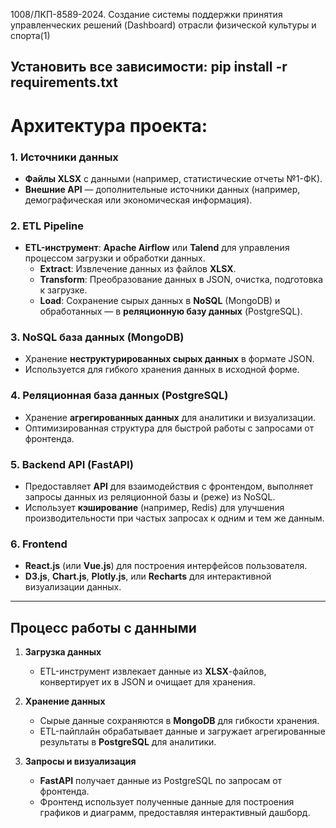 1008/ЛКП-8589-2024. Создание системы поддержки принятия управленческих решений (Dashboard) отрасли физической культуры и спорта(1)

Установить все зависимости: pip install -r requirements.txt
---

# Архитектура проекта:

### 1. **Источники данных**
   - **Файлы XLSX** с данными (например, статистические отчеты №1-ФК).
   - **Внешние API** — дополнительные источники данных (например, демографическая или экономическая информация).

### 2. **ETL Pipeline**
   - **ETL-инструмент**: **Apache Airflow** или **Talend** для управления процессом загрузки и обработки данных.
     - **Extract**: Извлечение данных из файлов **XLSX**.
     - **Transform**: Преобразование данных в JSON, очистка, подготовка к загрузке.
     - **Load**: Сохранение сырых данных в **NoSQL** (MongoDB) и обработанных — в **реляционную базу данных** (PostgreSQL).

### 3. **NoSQL база данных (MongoDB)**
   - Хранение **неструктурированных сырых данных** в формате JSON.
   - Используется для гибкого хранения данных в исходной форме.

### 4. **Реляционная база данных (PostgreSQL)**
   - Хранение **агрегированных данных** для аналитики и визуализации.
   - Оптимизированная структура для быстрой работы с запросами от фронтенда.

### 5. **Backend API (FastAPI)**
   - Предоставляет **API** для взаимодействия с фронтендом, выполняет запросы данных из реляционной базы и (реже) из NoSQL.
   - Использует **кэширование** (например, Redis) для улучшения производительности при частых запросах к одним и тем же данным.

### 6. **Frontend**
   - **React.js** (или **Vue.js**) для построения интерфейсов пользователя.
   - **D3.js**, **Chart.js**, **Plotly.js**, или **Recharts** для интерактивной визуализации данных.

---

## Процесс работы с данными

1. **Загрузка данных**
   - ETL-инструмент извлекает данные из **XLSX**-файлов, конвертирует их в JSON и очищает для хранения.

2. **Хранение данных**
   - Сырые данные сохраняются в **MongoDB** для гибкости хранения.
   - ETL-пайплайн обрабатывает данные и загружает агрегированные результаты в **PostgreSQL** для аналитики.

3. **Запросы и визуализация**
   - **FastAPI** получает данные из PostgreSQL по запросам от фронтенда.
   - Фронтенд использует полученные данные для построения графиков и диаграмм, предоставляя интерактивный дашборд.

